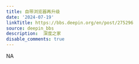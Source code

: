 ```yaml
---
title: 自带浏览器再升级
date: '2024-07-19'
linkTitle: https://bbs.deepin.org/en/post/275296
source: deepin_bbs
description:  深度之家 
disable_comments: true
---
```

NA
